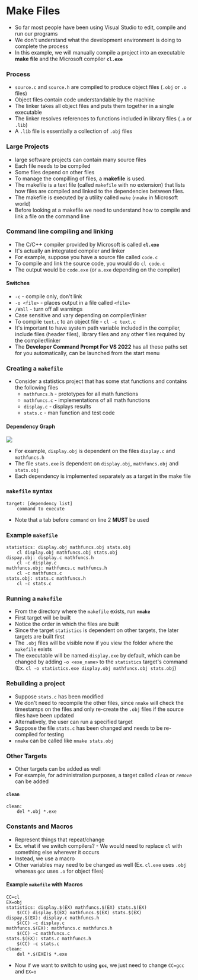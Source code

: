 # Make Files
- So far most people have been using Visual Studio to edit, compile and run our programs
- We don't understand what the development environment is doing to complete the process
- In this example, we will manually compile a project into an executable **make file** and the Microsoft compiler **`cl.exe`**

### Process
- `source.c` and `source.h` are compiled to produce object files (`.obj` or `.o` files)
- Object files contain code understandable by the machine
- The linker takes all object files and puts them together in a single executable
- The linker resolves references to functions included in library files (`.a` or `.lib`)
- A `.lib` file is essentially a collection of `.obj` files

### Large Projects
- large software projects can contain many source files
- Each file needs to be compiled
- Some files depend on other files
- To manage the compilling of files, a **makefile** is used.
- The makefile is a text file (called `makefile` with no extension) that lists how files are compiled and linked to the dependencies between files.
- The makefile is executed by a utility called `make` (`nmake` in Microsoft world)
- Before looking at a makefile we need to understand how to compile and link a file on the command line

### Command line compiling and linking
- The C/C++ compiler provided by Microsoft is called **`cl.exe`**
- It's actually an integrated compiler and linker
- For example, suppose you have a source file called `code.c`
- To compile and link the source code, you would do `cl code.c`
- The output would be `code.exe` (or `a.exe` depending on the compiler)

#### Switches
- `-c` - compile only, don't link
- `-o <file>` - places output in a file called `<file>`
- `/Wall` - turn off all warnings
- Case sensitive and vary depending on compiler/linker
- To compile `text.c` to an object file - `cl -c text.c`
- It's important to have system path variable included in the compiler, include files (header files), library files and any other files required by the compiler/linker
- The **Developer Command Prompt For VS 2022** has all these paths set for you automatically, can be launched from the start menu

### Creating a `makefile`
- Consider a statistics project that has some stat functions and contains the following files
	- `mathfuncs.h` - prototypes for all math functions
	- `mathfuncs.c` - implementations of all math functions
	- `display.c` - displays results
	- `stats.c` - man function and test code

#### Dependency Graph
![](Pasted%20image%2020250414103311.png)

- For example, `display.obj` is dependent on the files `display.c` and `mathfuncs.h`
- The file `stats.exe` is dependent on `display.obj`, `mathfuncs.obj` and `stats.obj`
- Each dependency is implemented separately as a target in the make file

### `makefile` syntax
```
target: [dependency list]
	command to execute
```

- Note that a tab before `command` on line 2 **MUST** be used

### Example `makefile`
```
statistics: display.obj mathfuncs.obj stats.obj
	cl display.obj mathfuncs.obj stats.obj
dispay.obj: display.c mathfuncs.h
	cl -c display.c
mathfuncs.obj: mathfuncs.c mathfuncs.h
	cl -c mathfuncs.c
stats.obj: stats.c mathfuncs.h
	cl -c stats.c
```

### Running a `makefile`
- From the directory where the `makefile` exists, run **`nmake`**
- First target will be built
- Notice the order in which the files are built
- Since the target `statistics` is dependent on other targets, the later targets are built first
- The `.obj` files will be visible now if you view the folder where the `makefile` exists
- The executable will be named `display.exe` by default, which can be changed by adding `-o <exe_name>` to the `statistics` target's command (Ex. `cl -o statistics.exe display.obj mathfuncs.obj stats.obj`)

### Rebuilding a project
- Suppose `stats.c` has been modified
- We don't need to recompile the other files, since `nmake` will check the timestamps on the files and only re-create the `.obj` files if the source files have been updated
- Alternatively, the user can run a specified target
- Suppose the file `stats.c` has been changed and needs to be re-compiled for testing
- `nmake` can be called like `nmake stats.obj`

### Other Targets
- Other targets can be added as well
- For example, for administration purposes, a target called *`clean`* or *`remove`* can be added

#### `clean`
```
clean:
	del *.obj *.exe
```

### Constants and Macros
- Represent things that repeat/change
- Ex. what if we switch compilers? - We would need to replace `cl` with something else wherever it occurs
- Instead, we use a macro
- Other variables may need to be changed as well (Ex. `cl.exe` uses `.obj` whereas `gcc` uses `.o` for object files)

#### Example `makefile` with Macros
```
CC=cl
EX=obj
statistics: display.$(EX) mathfuncs.$(EX) stats.$(EX)
	$(CC) display.$(EX) mathfuncs.$(EX) stats.$(EX)
dispay.$(EX): display.c mathfuncs.h
	$(CC) -c display.c
mathfuncs.$(EX): mathfuncs.c mathfuncs.h
	$(CC) -c mathfuncs.c
stats.$(EX): stats.c mathfuncs.h
	$(CC) -c stats.c
clean:
	del *.$(EXE)$ *.exe
```

- Now if we want to switch to using **`gcc`**, we just need to change `CC=gcc` and `EX=o`
